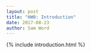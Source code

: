 ```yaml
---
layout: post
title: "HW0: Introduction"
date: 2017-08-23
author: Sam Word
---
```


{% include introduction.html %}

